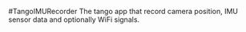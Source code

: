 #TangoIMURecorder
The tango app that record camera position, IMU sensor data and optionally WiFi signals.